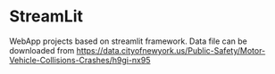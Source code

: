 # StreamLit
WebApp projects based on streamlit framework.
Data file can be downloaded from https://data.cityofnewyork.us/Public-Safety/Motor-Vehicle-Collisions-Crashes/h9gi-nx95
